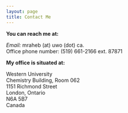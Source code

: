 ```yaml
---
layout: page
title: Contact Me
---
```



**You can reach me at:<br/>**
<p>
<em> Email:</em> mraheb (at) uwo (dot) ca.<br/>
​Office phone number:  (519) 661-2166 ext. 87871
​</p>

**My office is situated at:**
<p>
	Western University<br/>
	Chemistry Building, Room 062<br/>
	1151 Richmond Street<br/>
	London, Ontario<br/>
	N6A 5B7<br/>
	Canada
</p>

